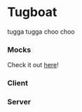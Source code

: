 # Tugboat

tugga tugga choo choo

### Mocks

Check it out [here](https://www.figma.com/file/FyfrbCpoSGAeY3eTROqPx5/Tugboat)!

### Client

### Server
